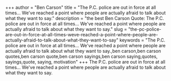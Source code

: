 +++
author = "Ben Carson"
title = "The P.C. police are out in force at all times... We've reached a point where people are actually afraid to talk about what they want to say."
description = "the best Ben Carson Quote: The P.C. police are out in force at all times... We've reached a point where people are actually afraid to talk about what they want to say."
slug = "the-pc-police-are-out-in-force-at-all-times-weve-reached-a-point-where-people-are-actually-afraid-to-talk-about-what-they-want-to-say"
keywords = "The P.C. police are out in force at all times... We've reached a point where people are actually afraid to talk about what they want to say.,ben carson,ben carson quotes,ben carson quote,ben carson sayings,ben carson saying,quotes, sayings,quote, saying, motivation"
+++
The P.C. police are out in force at all times... We've reached a point where people are actually afraid to talk about what they want to say.
